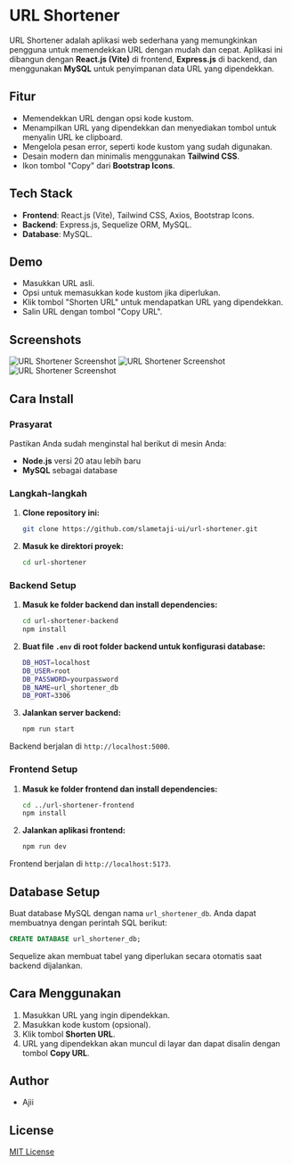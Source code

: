 # URL Shortener

URL Shortener adalah aplikasi web sederhana yang memungkinkan pengguna untuk memendekkan URL dengan mudah dan cepat. Aplikasi ini dibangun dengan **React.js (Vite)** di frontend, **Express.js** di backend, dan menggunakan **MySQL** untuk penyimpanan data URL yang dipendekkan.

## Fitur

- Memendekkan URL dengan opsi kode kustom.
- Menampilkan URL yang dipendekkan dan menyediakan tombol untuk menyalin URL ke clipboard.
- Mengelola pesan error, seperti kode kustom yang sudah digunakan.
- Desain modern dan minimalis menggunakan **Tailwind CSS**.
- Ikon tombol "Copy" dari **Bootstrap Icons**.

## Tech Stack

- **Frontend**: React.js (Vite), Tailwind CSS, Axios, Bootstrap Icons.
- **Backend**: Express.js, Sequelize ORM, MySQL.
- **Database**: MySQL.

## Demo

- Masukkan URL asli.
- Opsi untuk memasukkan kode kustom jika diperlukan.
- Klik tombol "Shorten URL" untuk mendapatkan URL yang dipendekkan.
- Salin URL dengan tombol "Copy URL".

## Screenshots


![URL Shortener Screenshot](https://i.imgur.com/vV9vlOx.png "welcome")
![URL Shortener Screenshot](https://i.imgur.com/Ko9eKng.png "short with custom parameter")
![URL Shortener Screenshot](https://i.imgur.com/ov4pYcC.png "short with random char parameter")

## Cara Install

### Prasyarat

Pastikan Anda sudah menginstal hal berikut di mesin Anda:

- **Node.js** versi 20 atau lebih baru
- **MySQL** sebagai database

### Langkah-langkah

1. **Clone repository ini:**

   ```bash
   git clone https://github.com/slametaji-ui/url-shortener.git
   ```
2. **Masuk ke direktori proyek:**

   ```bash
   cd url-shortener
   ```

### Backend Setup

1. **Masuk ke folder backend dan install dependencies:**

   ```bash
   cd url-shortener-backend
   npm install
   ```
2. **Buat file `.env` di root folder backend untuk konfigurasi database:**

   ```bash
   DB_HOST=localhost
   DB_USER=root
   DB_PASSWORD=yourpassword
   DB_NAME=url_shortener_db
   DB_PORT=3306
   ```
3. **Jalankan server backend:**

   ```bash
   npm run start
   ```

Backend berjalan di `http://localhost:5000`.

### Frontend Setup

1. **Masuk ke folder frontend dan install dependencies:**

   ```bash
   cd ../url-shortener-frontend
   npm install
   ```
2. **Jalankan aplikasi frontend:**

   ```bash
   npm run dev
   ```

Frontend berjalan di `http://localhost:5173`.

## Database Setup

Buat database MySQL dengan nama `url_shortener_db`. Anda dapat membuatnya dengan perintah SQL berikut:

```sql
CREATE DATABASE url_shortener_db;
```

Sequelize akan membuat tabel yang diperlukan secara otomatis saat backend dijalankan.

## Cara Menggunakan

1. Masukkan URL yang ingin dipendekkan.
2. Masukkan kode kustom (opsional).
3. Klik tombol **Shorten URL**.
4. URL yang dipendekkan akan muncul di layar dan dapat disalin dengan tombol **Copy URL**.

## Author

- Ajii

## License

[MIT License](LICENSE)
